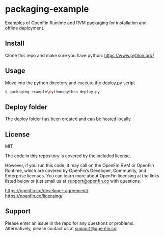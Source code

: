 # packaging-example
Examples of OpenFin Runtime and RVM packaging for installation and offline deployment.


## Install

Clone this repo and make sure you have python: https://www.python.org/


## Usage

Move into the python directory and execute the deploy.py script

```sh
$ packaging-example\python>python deploy.py
```


## Deploy folder

The deploy folder has been created and can be hosted locally.

## License
MIT

The code in this repository is covered by the included license.

However, if you run this code, it may call on the OpenFin RVM or OpenFin Runtime, which are covered by OpenFin’s Developer, Community, and Enterprise licenses. You can learn more about OpenFin licensing at the links listed below or just email us at support@openfin.co with questions.

https://openfin.co/developer-agreement/ <br/>
https://openfin.co/licensing/

## Support
Please enter an issue in the repo for any questions or problems. Alternatively, please contact us at support@openfin.co 
